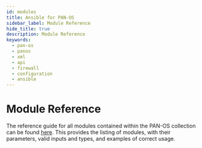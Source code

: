 ```yaml
---
id: modules
title: Ansible for PAN-OS
sidebar_label: Module Reference
hide_title: true
description: Module Reference
keywords:
  - pan-os
  - panos
  - xml
  - api
  - firewall
  - configuration
  - ansible
---
```


# Module Reference

The reference guide for all modules contained within the PAN-OS collection can be found [here](https://paloaltonetworks.github.io/pan-os-ansible/modules.html). This provides the listing of modules, with their parameters, valid inputs and types, and examples of correct usage.
